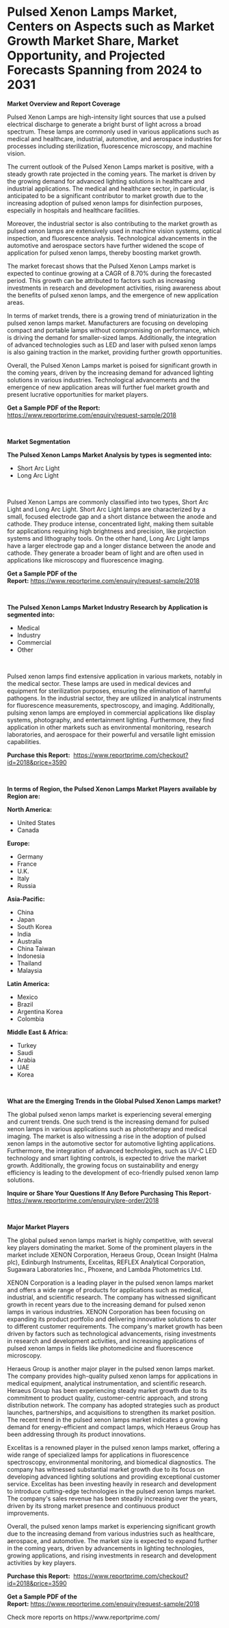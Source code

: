 <p><h1>Pulsed Xenon Lamps Market, Centers on Aspects such as Market Growth Market Share, Market Opportunity, and Projected Forecasts Spanning from 2024 to 2031</h1></p><p><strong>Market Overview and Report Coverage</strong></p>
<p><p>Pulsed Xenon Lamps are high-intensity light sources that use a pulsed electrical discharge to generate a bright burst of light across a broad spectrum. These lamps are commonly used in various applications such as medical and healthcare, industrial, automotive, and aerospace industries for processes including sterilization, fluorescence microscopy, and machine vision.</p><p>The current outlook of the Pulsed Xenon Lamps market is positive, with a steady growth rate projected in the coming years. The market is driven by the growing demand for advanced lighting solutions in healthcare and industrial applications. The medical and healthcare sector, in particular, is anticipated to be a significant contributor to market growth due to the increasing adoption of pulsed xenon lamps for disinfection purposes, especially in hospitals and healthcare facilities.</p><p>Moreover, the industrial sector is also contributing to the market growth as pulsed xenon lamps are extensively used in machine vision systems, optical inspection, and fluorescence analysis. Technological advancements in the automotive and aerospace sectors have further widened the scope of application for pulsed xenon lamps, thereby boosting market growth.</p><p>The market forecast shows that the Pulsed Xenon Lamps market is expected to continue growing at a CAGR of 8.70% during the forecasted period. This growth can be attributed to factors such as increasing investments in research and development activities, rising awareness about the benefits of pulsed xenon lamps, and the emergence of new application areas.</p><p>In terms of market trends, there is a growing trend of miniaturization in the pulsed xenon lamps market. Manufacturers are focusing on developing compact and portable lamps without compromising on performance, which is driving the demand for smaller-sized lamps. Additionally, the integration of advanced technologies such as LED and laser with pulsed xenon lamps is also gaining traction in the market, providing further growth opportunities.</p><p>Overall, the Pulsed Xenon Lamps market is poised for significant growth in the coming years, driven by the increasing demand for advanced lighting solutions in various industries. Technological advancements and the emergence of new application areas will further fuel market growth and present lucrative opportunities for market players.</p></p>
<p><strong>Get a Sample PDF of the Report:</strong> <a href="https://www.reportprime.com/enquiry/request-sample/2018">https://www.reportprime.com/enquiry/request-sample/2018</a></p>
<p>&nbsp;</p>
<p><strong>Market Segmentation</strong></p>
<p><strong>The Pulsed Xenon Lamps Market Analysis by types is segmented into:</strong></p>
<p><ul><li>Short Arc Light</li><li>Long Arc Light</li></ul></p>
<p>&nbsp;</p>
<p><p>Pulsed Xenon Lamps are commonly classified into two types, Short Arc Light and Long Arc Light. Short Arc Light lamps are characterized by a small, focused electrode gap and a short distance between the anode and cathode. They produce intense, concentrated light, making them suitable for applications requiring high brightness and precision, like projection systems and lithography tools. On the other hand, Long Arc Light lamps have a larger electrode gap and a longer distance between the anode and cathode. They generate a broader beam of light and are often used in applications like microscopy and fluorescence imaging.</p></p>
<p><strong>Get a Sample PDF of the Report:</strong>&nbsp;<a href="https://www.reportprime.com/enquiry/request-sample/2018">https://www.reportprime.com/enquiry/request-sample/2018</a></p>
<p>&nbsp;</p>
<p><strong>The Pulsed Xenon Lamps Market Industry Research by Application is segmented into:</strong></p>
<p><ul><li>Medical</li><li>Industry</li><li>Commercial</li><li>Other</li></ul></p>
<p>&nbsp;</p>
<p><p>Pulsed xenon lamps find extensive application in various markets, notably in the medical sector. These lamps are used in medical devices and equipment for sterilization purposes, ensuring the elimination of harmful pathogens. In the industrial sector, they are utilized in analytical instruments for fluorescence measurements, spectroscopy, and imaging. Additionally, pulsing xenon lamps are employed in commercial applications like display systems, photography, and entertainment lighting. Furthermore, they find application in other markets such as environmental monitoring, research laboratories, and aerospace for their powerful and versatile light emission capabilities.</p></p>
<p><strong>Purchase this Report:</strong>&nbsp; <a href="https://www.reportprime.com/checkout?id=2018&price=3590">https://www.reportprime.com/checkout?id=2018&price=3590</a></p>
<p>&nbsp;</p>
<p><strong>In terms of Region, the Pulsed Xenon Lamps Market Players available by Region are:</strong></p>
<p>
    <p> <strong> North America: </strong>
        <ul>
            <li>United States</li>
            <li>Canada</li>
        </ul>
        </p> 
    <p> <strong> Europe: </strong>
        <ul>
            <li>Germany</li>
            <li>France</li>
            <li>U.K.</li>
            <li>Italy</li>
            <li>Russia</li>
        </ul>
        </p> 
    <p> <strong> Asia-Pacific: </strong>
        <ul>
            <li>China</li>
            <li>Japan</li>
            <li>South Korea</li>
            <li>India</li>
            <li>Australia</li>
            <li>China Taiwan</li>
            <li>Indonesia</li>
            <li>Thailand</li>
            <li>Malaysia</li>
        </ul>
        </p> 
    <p> <strong> Latin America: </strong>
        <ul>
            <li>Mexico</li>
            <li>Brazil</li>
            <li>Argentina Korea</li>
            <li>Colombia</li>
        </ul>
        </p> 
    <p> <strong> Middle East & Africa: </strong>
        <ul>
            <li>Turkey</li>
            <li>Saudi</li>
            <li>Arabia</li>
            <li>UAE</li>
            <li>Korea</li>
        </ul>
    </p>
    </p>
<p>&nbsp;</p>
<p><strong>What are the Emerging Trends in the Global Pulsed Xenon Lamps market?</strong></p>
<p><p>The global pulsed xenon lamps market is experiencing several emerging and current trends. One such trend is the increasing demand for pulsed xenon lamps in various applications such as phototherapy and medical imaging. The market is also witnessing a rise in the adoption of pulsed xenon lamps in the automotive sector for automotive lighting applications. Furthermore, the integration of advanced technologies, such as UV-C LED technology and smart lighting controls, is expected to drive the market growth. Additionally, the growing focus on sustainability and energy efficiency is leading to the development of eco-friendly pulsed xenon lamp solutions.</p></p>
<p><strong>Inquire or Share Your Questions If Any Before Purchasing This Report</strong>- <a href="https://www.reportprime.com/enquiry/pre-order/2018">https://www.reportprime.com/enquiry/pre-order/2018</a></p>
<p>&nbsp;</p>
<p><strong>Major Market Players</strong></p>
<p><p>The global pulsed xenon lamps market is highly competitive, with several key players dominating the market. Some of the prominent players in the market include XENON Corporation, Heraeus Group, Ocean Insight (Halma plc), Edinburgh Instruments, Excelitas, REFLEX Analytical Corporation, Sugawara Laboratories Inc., Phoxene, and Lambda Photometrics Ltd.</p><p>XENON Corporation is a leading player in the pulsed xenon lamps market and offers a wide range of products for applications such as medical, industrial, and scientific research. The company has witnessed significant growth in recent years due to the increasing demand for pulsed xenon lamps in various industries. XENON Corporation has been focusing on expanding its product portfolio and delivering innovative solutions to cater to different customer requirements. The company's market growth has been driven by factors such as technological advancements, rising investments in research and development activities, and increasing applications of pulsed xenon lamps in fields like photomedicine and fluorescence microscopy.</p><p>Heraeus Group is another major player in the pulsed xenon lamps market. The company provides high-quality pulsed xenon lamps for applications in medical equipment, analytical instrumentation, and scientific research. Heraeus Group has been experiencing steady market growth due to its commitment to product quality, customer-centric approach, and strong distribution network. The company has adopted strategies such as product launches, partnerships, and acquisitions to strengthen its market position. The recent trend in the pulsed xenon lamps market indicates a growing demand for energy-efficient and compact lamps, which Heraeus Group has been addressing through its product innovations.</p><p>Excelitas is a renowned player in the pulsed xenon lamps market, offering a wide range of specialized lamps for applications in fluorescence spectroscopy, environmental monitoring, and biomedical diagnostics. The company has witnessed substantial market growth due to its focus on developing advanced lighting solutions and providing exceptional customer service. Excelitas has been investing heavily in research and development to introduce cutting-edge technologies in the pulsed xenon lamps market. The company's sales revenue has been steadily increasing over the years, driven by its strong market presence and continuous product improvements.</p><p>Overall, the pulsed xenon lamps market is experiencing significant growth due to the increasing demand from various industries such as healthcare, aerospace, and automotive. The market size is expected to expand further in the coming years, driven by advancements in lighting technologies, growing applications, and rising investments in research and development activities by key players.</p></p>
<p><strong>Purchase this Report:</strong>&nbsp;&nbsp;<a href="https://www.reportprime.com/checkout?id=2018&price=3590">https://www.reportprime.com/checkout?id=2018&price=3590</a></p>
<p></p>
<p><strong>Get a Sample PDF of the Report:</strong>&nbsp;<a href="https://www.reportprime.com/enquiry/request-sample/2018">https://www.reportprime.com/enquiry/request-sample/2018</a></p>
<p>Check more reports on https://www.reportprime.com/</p>